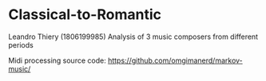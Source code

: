 # Classical-to-Romantic
Leandro Thiery (1806199985)
Analysis of 3 music composers from different periods

Midi processing source code:
https://github.com/omgimanerd/markov-music/
